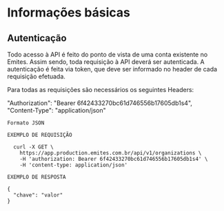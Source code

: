 # Informações básicas

## Autenticação

Todo acesso à API é feito do ponto de vista de uma conta existente no Emites. Assim sendo, toda requisição à API deverá ser autenticada. A autenticação é feita via token, que deve ser informado no header de cada requisição efetuada.

Para todas as requisições são necessários os seguintes Headers:

<div class="api-endpoint">
  <div class="endpoint-data authentication">
    "Authorization": "Bearer 6f42433270bc61d746556b17605db1s4",<br>
    "Content-Type": "application/json"
  </div>
</div>  

  ```shell
  Formato JSON

  EXEMPLO DE REQUISIÇÃO

    curl -X GET \
      https://app.production.emites.com.br/api/v1/organizations \
      -H 'authorization: Bearer 6f42433270bc61d746556b17605db1s4' \
      -H 'content-type: application/json' 

  EXEMPLO DE RESPOSTA

  {
    "chave": "valor"
  }

  ```

